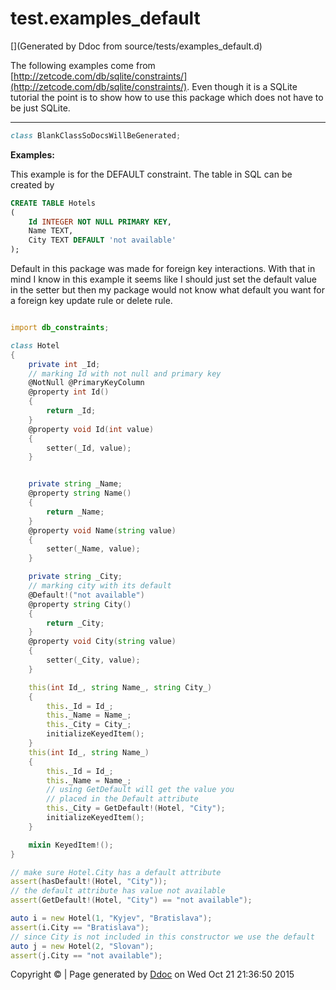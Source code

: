 # test.examples_default

[](Generated by Ddoc from source/tests/examples_default.d)

The following examples come from
[http://zetcode.com/db/sqlite/constraints/](http://zetcode.com/db/sqlite/constraints/).
Even though it is a SQLite tutorial the point is to show how to use this package
which does not have to be just SQLite.

***
<a name="BlankClassSoDocsWillBeGenerated" href="#BlankClassSoDocsWillBeGenerated"></a>
```d
class BlankClassSoDocsWillBeGenerated;

```

**Examples:**

This example is for the DEFAULT constraint. The table
in SQL can be created by
```sql
CREATE TABLE Hotels
(
    Id INTEGER NOT NULL PRIMARY KEY,
    Name TEXT,
    City TEXT DEFAULT 'not available'
);


```


Default in this package was made for foreign key interactions. With that
in mind I know in this example it seems like I should just set
the default value in the setter but then my package would not know what
default you want for a foreign key update rule or delete rule.

```d

import db_constraints;

class Hotel
{
    private int _Id;
    // marking Id with not null and primary key
    @NotNull @PrimaryKeyColumn
    @property int Id()
    {
        return _Id;
    }
    @property void Id(int value)
    {
        setter(_Id, value);
    }


    private string _Name;
    @property string Name()
    {
        return _Name;
    }
    @property void Name(string value)
    {
        setter(_Name, value);
    }

    private string _City;
    // marking city with its default
    @Default!("not available")
    @property string City()
    {
        return _City;
    }
    @property void City(string value)
    {
        setter(_City, value);
    }

    this(int Id_, string Name_, string City_)
    {
        this._Id = Id_;
        this._Name = Name_;
        this._City = City_;
        initializeKeyedItem();
    }
    this(int Id_, string Name_)
    {
        this._Id = Id_;
        this._Name = Name_;
        // using GetDefault will get the value you
        // placed in the Default attribute
        this._City = GetDefault!(Hotel, "City");
        initializeKeyedItem();
    }

    mixin KeyedItem!();
}

// make sure Hotel.City has a default attribute
assert(hasDefault!(Hotel, "City"));
// the default attribute has value not available
assert(GetDefault!(Hotel, "City") == "not available");

auto i = new Hotel(1, "Kyjev", "Bratislava");
assert(i.City == "Bratislava");
// since City is not included in this constructor we use the default
auto j = new Hotel(2, "Slovan");
assert(j.City == "not available");

```




Copyright :copyright:  | Page generated by [Ddoc](http://dlang.org/ddoc.html) on Wed Oct 21 21:36:50 2015

